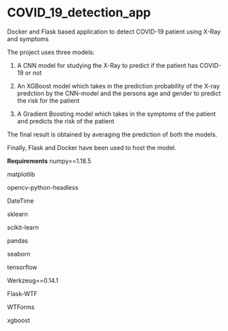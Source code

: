 # COVID_19_detection_app


Docker and Flask based application to detect COVID-19 patient using X-Ray and symptoms

The project uses three models: 

1. A CNN model for studying the X-Ray to predict if the patient has COVID-19 or not

2. An XGBoost model which takes in the prediction probability of the X-ray predction by the CNN-model and the persons age and gender to predict the risk for the patient

3. A Gradient Boosting model which takes in the symptoms of the patient and predicts the risk of the patient

The final result is obtained by averaging the prediction of both the models.


Finally, Flask and Docker have been used to host the model. 

**Requirements**
numpy==1.18.5

matplotlib

opencv-python-headless

DateTime

sklearn

scikit-learn

pandas

seaborn

tensorflow

Werkzeug==0.14.1

Flask-WTF

WTForms

xgboost





